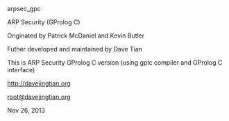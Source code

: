 arpsec_gpc

ARP Security (GProlog C)

Originated by Patrick McDaniel and Kevin Butler

Futher developed and maintained by Dave Tian

This is ARP Security GProlog C version (using gplc compiler and GProlog C interface)

http://davejingtian.org

root@davejingtian.org

Nov 26, 2013
